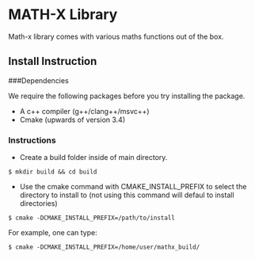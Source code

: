 # MATH-X Library

Math-x library comes with various maths functions out of the box.


## Install Instruction

###Dependencies

We require the following packages before you try installing the package.

 - A c++ compiler (g++/clang++/msvc++)
 - Cmake (upwards of version 3.4)

### Instructions

 - Create a build folder inside of main directory.

 ```
 $ mkdir build && cd build
 ```

 - Use the cmake command with CMAKE_INSTALL_PREFIX to select the directory to install to (not using this command will defaul to install directories)

 ```
 $ cmake -DCMAKE_INSTALL_PREFIX=/path/to/install
 ```

 For example, one can type:

 ```
 $ cmake -DCMAKE_INSTALL_PREFIX=/home/user/mathx_build/
 ```
